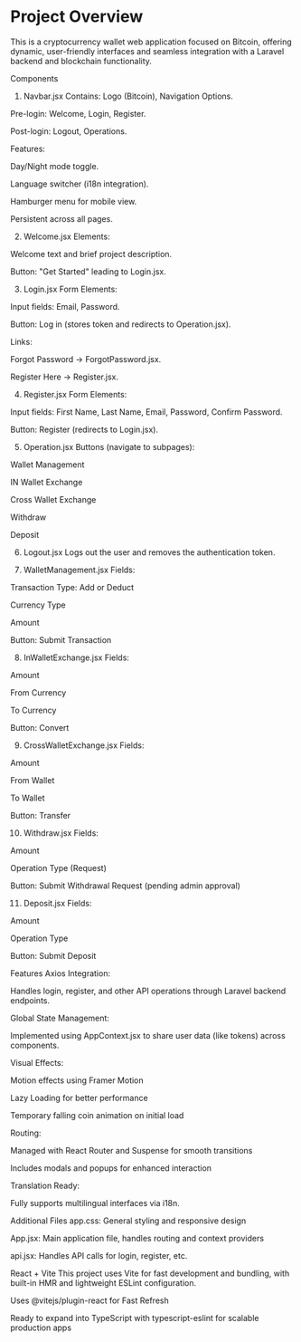 # Project Overview

This is a cryptocurrency wallet web application focused on Bitcoin, offering dynamic, user-friendly interfaces and seamless integration with a Laravel backend and blockchain functionality.

Components

1. Navbar.jsx
   Contains: Logo (Bitcoin), Navigation Options.

Pre-login: Welcome, Login, Register.

Post-login: Logout, Operations.

Features:

Day/Night mode toggle.

Language switcher (i18n integration).

Hamburger menu for mobile view.

Persistent across all pages.

2. Welcome.jsx
   Elements:

Welcome text and brief project description.

Button: "Get Started" leading to Login.jsx.

3. Login.jsx
   Form Elements:

Input fields: Email, Password.

Button: Log in (stores token and redirects to Operation.jsx).

Links:

Forgot Password → ForgotPassword.jsx.

Register Here → Register.jsx.

4. Register.jsx
   Form Elements:

Input fields: First Name, Last Name, Email, Password, Confirm Password.

Button: Register (redirects to Login.jsx).

5. Operation.jsx
   Buttons (navigate to subpages):

Wallet Management

IN Wallet Exchange

Cross Wallet Exchange

Withdraw

Deposit

6. Logout.jsx
   Logs out the user and removes the authentication token.

7. WalletManagement.jsx
   Fields:

Transaction Type: Add or Deduct

Currency Type

Amount

Button: Submit Transaction

8. InWalletExchange.jsx
   Fields:

Amount

From Currency

To Currency

Button: Convert

9. CrossWalletExchange.jsx
   Fields:

Amount

From Wallet

To Wallet

Button: Transfer

10. Withdraw.jsx
    Fields:

Amount

Operation Type (Request)

Button: Submit Withdrawal Request (pending admin approval)

11. Deposit.jsx
    Fields:

Amount

Operation Type

Button: Submit Deposit

Features
Axios Integration:

Handles login, register, and other API operations through Laravel backend endpoints.

Global State Management:

Implemented using AppContext.jsx to share user data (like tokens) across components.

Visual Effects:

Motion effects using Framer Motion

Lazy Loading for better performance

Temporary falling coin animation on initial load

Routing:

Managed with React Router and Suspense for smooth transitions

Includes modals and popups for enhanced interaction

Translation Ready:

Fully supports multilingual interfaces via i18n.

Additional Files
app.css: General styling and responsive design

App.jsx: Main application file, handles routing and context providers

api.jsx: Handles API calls for login, register, etc.

React + Vite
This project uses Vite for fast development and bundling, with built-in HMR and lightweight ESLint configuration.

Uses @vitejs/plugin-react for Fast Refresh

Ready to expand into TypeScript with typescript-eslint for scalable production apps
